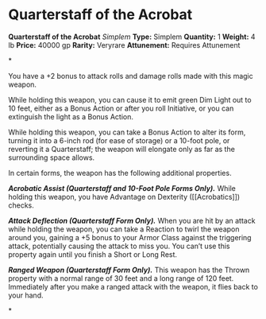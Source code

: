 # Quarterstaff of the Acrobat

**Quarterstaff of the Acrobat**
_Simplem_
**Type:** Simplem
**Quantity:** 1
**Weight:** 4 lb
**Price:** 40000 gp
**Rarity:** Veryrare
**Attunement:** Requires Attunement

*<p>You have a +2 bonus to attack rolls and damage rolls made with this magic weapon.

While holding this weapon, you can cause it to emit green Dim Light out to 10 feet, either as a Bonus Action or after you roll Initiative, or you can extinguish the light as a Bonus Action.

While holding this weapon, you can take a Bonus Action to alter its form, turning it into a 6-inch rod (for ease of storage) or a 10-foot pole, or reverting it a Quarterstaff; the weapon will elongate only as far as the surrounding space allows.

In certain forms, the weapon has the following additional properties.

***Acrobatic Assist (Quarterstaff and 10-Foot Pole Forms Only).*** While holding this weapon, you have Advantage on Dexterity ([[Acrobatics]]) checks.

***Attack Deflection (Quarterstaff Form Only).*** When you are hit by an attack while holding the weapon, you can take a Reaction to twirl the weapon around you, gaining a +5 bonus to your Armor Class against the triggering attack, potentially causing the attack to miss you. You can’t use this property again until you finish a Short or Long Rest.

***Ranged Weapon (Quarterstaff Form Only).*** This weapon has the Thrown property with a normal range of 30 feet and a long range of 120 feet. Immediately after you make a ranged attack with the weapon, it flies back to your hand.</p>*